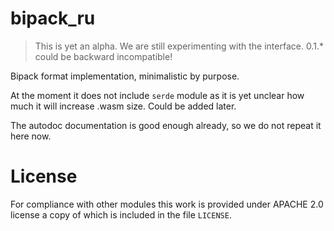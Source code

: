 # bipack_ru

> This is yet an alpha. We are still experimenting with the interface. 0.1.* could
> be backward incompatible!

Bipack format implementation, minimalistic by purpose.

At the moment it does not include `serde` module as it is yet unclear how much
it will increase .wasm size. Could be added later.

The autodoc documentation is good enough already, so we do not repeat it here now.

# License

For compliance with other modules this work is provided under APACHE 2.0 license a copy of which is included in the file `LICENSE`.